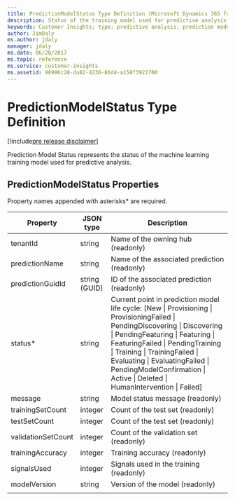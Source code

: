 ```yaml
---
title: PredictionModelStatus Type Definition (Microsoft Dynamics 365 for Customer Insights) | MicrosoftDocs
description: Status of the training model used for predictive analysis
keywords: Customer Insights; type; predictive analysis; prediction model status
author: JimDaly
ms.author: jdaly
manager: jdaly
ms.date: 06/28/2017
ms.topic: reference
ms.service: customer-insights 
ms.assetid: 98986c28-da82-4236-86d4-a158f3921700
---
```


PredictionModelStatus Type Definition
=================================

[!include[pre release disclaimer](../../../includes/cc-beta-prerelease-disclaimer.md)]

Prediction Model Status represents the status of the machine learning training model used for predictive analysis.

## PredictionModelStatus Properties

Property names appended with asterisks* are required.

|**Property**|**JSON type**|**Description**|
| --------------- | ---------- | ------------- |
|tenantId|string|Name of the owning hub (readonly)|
|predictionName|string|Name of the associated prediction (readonly)|
|predictionGuidId|string (GUID)|ID of the associated prediction (readonly)|
|status*|string|Current point in prediction model life cycle: [New \| Provisioning \| ProvisioningFailed \| PendingDiscovering \| Discovering \| PendingFeaturing \| Featuring \| FeaturingFailed \| PendingTraining \| Training \| TrainingFailed \| Evaluating \| EvaluatingFailed \| PendingModelConfirmation \| Active \| Deleted \| HumanIntervention \| Failed] |
|message|string|Model status message (readonly)|
|trainingSetCount|integer|Count of the test set (readonly)|
|testSetCount|integer|Count of the test set (readonly)|
|validationSetCount|integer|Count of the validation set (readonly)|
|trainingAccuracy|integer|Training accuracy (readonly)|
|signalsUsed|integer|Signals used in the training (readonly)|
|modelVersion|string|Version of the model (readonly)|
| | | |

